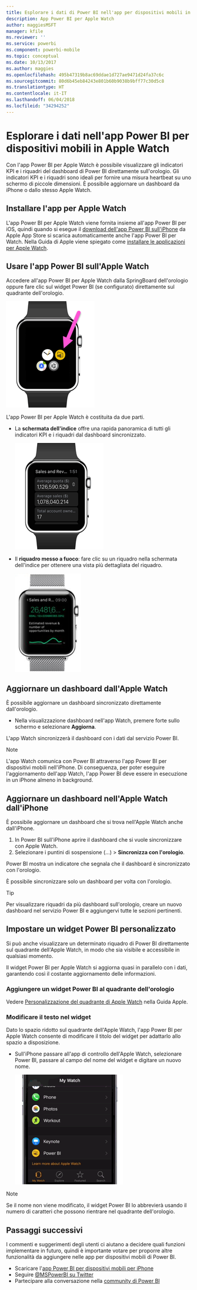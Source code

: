 ```yaml
---
title: Esplorare i dati di Power BI nell'app per dispositivi mobili in Apple Watch
description: App Power BI per Apple Watch
author: maggiesMSFT
manager: kfile
ms.reviewer: ''
ms.service: powerbi
ms.component: powerbi-mobile
ms.topic: conceptual
ms.date: 10/13/2017
ms.author: maggies
ms.openlocfilehash: 495b47319b8ac69ddae1d727ae9471d24fa37c6c
ms.sourcegitcommit: 80d6b45eb84243e801b60b9038b9bff77c30d5c8
ms.translationtype: HT
ms.contentlocale: it-IT
ms.lasthandoff: 06/04/2018
ms.locfileid: "34294252"
---
```

# <a name="explore-your-data-in-the-power-bi-mobile-app-on-your-apple-watch"></a>Esplorare i dati nell'app Power BI per dispositivi mobili in Apple Watch
Con l'app Power BI per Apple Watch è possibile visualizzare gli indicatori KPI e i riquadri del dashboard di Power BI direttamente sull'orologio. Gli indicatori KPI e i riquadri sono ideali per fornire una misura heartbeat su uno schermo di piccole dimensioni. È possibile aggiornare un dashboard da iPhone o dallo stesso Apple Watch.

## <a name="install-the-apple-watch-app"></a>Installare l'app per Apple Watch
L'app Power BI per Apple Watch viene fornita insieme all'app Power BI per iOS, quindi quando si esegue il [download dell'app Power BI sull'iPhone](http://go.microsoft.com/fwlink/?LinkId=522062 "Download dell'app per iPhone") da Apple App Store si scarica automaticamente anche l'app Power BI per Watch. Nella Guida di Apple viene spiegato come [installare le applicazioni per Apple Watch](https://support.apple.com/en-us/HT204784).

## <a name="use-the-power-bi-app-on-the-apple-watch"></a>Usare l'app Power BI sull'Apple Watch
Accedere all'app Power BI per Apple Watch dalla SpringBoard dell'orologio oppure fare clic sul widget Power BI (se configurato) direttamente sul quadrante dell'orologio.

![Apple Watch](media/mobile-apple-watch/pbi_aplwatch_complicatn240arrow.png)

L'app Power BI per Apple Watch è costituita da due parti.

* La **schermata dell'indice** offre una rapida panoramica di tutti gli indicatori KPI e i riquadri dal dashboard sincronizzato.
  
  ![Apple Watch](media/mobile-apple-watch/pbi_aplwatch_indexscreen240.png)
* Il **riquadro messo a fuoco**: fare clic su un riquadro nella schermata dell'indice per ottenere una vista più dettagliata del riquadro.
  
  ![Apple Watch](media/mobile-apple-watch/pbi_aplwatch_kpi.png)

## <a name="refresh-a-dashboard-from-your-apple-watch"></a>Aggiornare un dashboard dall'Apple Watch
È possibile aggiornare un dashboard sincronizzato direttamente dall'orologio.

* Nella visualizzazione dashboard nell'app Watch, premere forte sullo schermo e selezionare **Aggiorna**.

L'app Watch sincronizzerà il dashboard con i dati dal servizio Power BI.

> [!NOTE]
> L'app Watch comunica con Power BI attraverso l'app Power BI per dispositivi mobili nell'iPhone. Di conseguenza, per poter eseguire l'aggiornamento dell'app Watch, l'app Power BI deve essere in esecuzione in un iPhone almeno in background.
> 
> 

## <a name="refresh-a-dashboard-on-your-apple-watch-from-your-iphone"></a>Aggiornare un dashboard nell'Apple Watch dall'iPhone
È possibile aggiornare un dashboard che si trova nell'Apple Watch anche dall'iPhone.

1. In Power BI sull'iPhone aprire il dashboard che si vuole sincronizzare con Apple Watch. 
2. Selezionare i puntini di sospensione (...) > **Sincronizza con l'orologio**.

Power BI mostra un indicatore che segnala che il dashboard è sincronizzato con l'orologio.

È possibile sincronizzare solo un dashboard per volta con l'orologio.

> [!TIP]
> Per visualizzare riquadri da più dashboard sull'orologio, creare un nuovo dashboard nel servizio Power BI e aggiungervi tutte le sezioni pertinenti.
> 
> 

## <a name="set-a-custom-power-bi-widget"></a>Impostare un widget Power BI personalizzato
Si può anche visualizzare un determinato riquadro di Power BI direttamente sul quadrante dell'Apple Watch, in modo che sia visibile e accessibile in qualsiasi momento.

Il widget Power BI per Apple Watch si aggiorna quasi in parallelo con i dati, garantendo così il costante aggiornamento delle informazioni.

### <a name="add-a-power-bi-widget-to-your-watch-face"></a>Aggiungere un widget Power BI al quadrante dell'orologio
Vedere [Personalizzazione del quadrante di Apple Watch](https://support.apple.com/en-us/HT205536) nella Guida Apple.

### <a name="change-the-text-on-the-widget"></a>Modificare il testo nel widget
Dato lo spazio ridotto sul quadrante dell'Apple Watch, l'app Power BI per Apple Watch consente di modificare il titolo del widget per adattarlo allo spazio a disposizione.

* Sull'iPhone passare all'app di controllo dell'Apple Watch, selezionare Power BI, passare al campo del nome del widget e digitare un nuovo nome.
  
  ![Apple Watch](media/mobile-apple-watch/pbi_aplwatch_oniphone.png)

> [!NOTE]
> Se il nome non viene modificato, il widget Power BI lo abbrevierà usando il numero di caratteri che possono rientrare nel quadrante dell'orologio. 
> 
> 

## <a name="next-steps"></a>Passaggi successivi
I commenti e suggerimenti degli utenti ci aiutano a decidere quali funzioni implementare in futuro, quindi è importante votare per proporre altre funzionalità da aggiungere nelle app per dispositivi mobili di Power BI. 

* Scaricare l'[app Power BI per dispositivi mobili per iPhone](http://go.microsoft.com/fwlink/?LinkId=522062)
* Seguire [@MSPowerBI su Twitter](https://twitter.com/MSPowerBI)
* Partecipare alla conversazione nella [community di Power BI](http://community.powerbi.com/)

